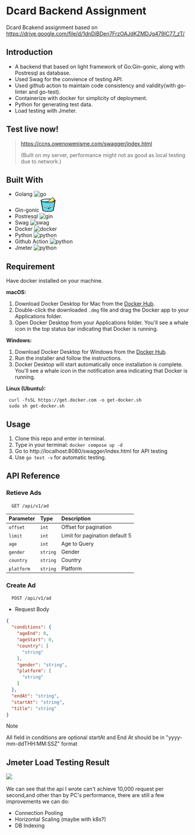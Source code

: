 # Dcard Backend Assignment
Dcard Bcakend assignment based on https://drive.google.com/file/d/1dnDiBDen7FrzOAJdKZMDJg479IC77_zT/
## Introduction
* A backend that based on light framework of Go:Gin-gonic, along with Postresql as database.
* Used Swag for the convience of testing API.
* Used github action to maintain code consistency and validity(with go-linter and go-test).
* Containerize with docker for simplicity of deployment.
* Python for generating test data.
* Load testing with Jmeter.

## Test live now!

> https://ccns.owenowenisme.com/swagger/index.html
> 
> (Built on my server, performance might not as good as local testing due to network.)

## Built With


* Golang <img src="https://skillicons.dev/icons?i=go" alt="go" width="40" height="40"/> </a>
* Gin-gonic <img src="https://raw.githubusercontent.com/gin-gonic/logo/master/color.svg" alt="gin" width="40" height="40"/> </a>
* Postresql <img src="https://skillicons.dev/icons?i=postgres" alt="gin" width="40" height="40"/> </a>
* Swag  <img src="https://raw.githubusercontent.com/swaggo/swag/master/assets/swaggo.png" alt="swag" width="40" height="40"/> </a>
* Docker <img src="https://skillicons.dev/icons?i=docker" alt="docker" width="40" height="40"/> </a>
* Python <img src="https://skillicons.dev/icons?i=py" alt="python" width="40" height="40"/> </a>
* Github Action <img src="https://skillicons.dev/icons?i=githubactions" alt="python" width="40" height="40"/> </a>
* Jmeter <img src="https://jmeter.apache.org/images/jmeter.png" alt="python" height="40"/> </a>



## Requirement
Have docker installed on your machine.

**macOS:**

1. Download Docker Desktop for Mac from the [Docker Hub](https://hub.docker.com/editions/community/docker-ce-desktop-mac/).
2. Double-click the downloaded `.dmg` file and drag the Docker app to your Applications folder.
3. Open Docker Desktop from your Applications folder. You'll see a whale icon in the top status bar indicating that Docker is running.

**Windows:**

1. Download Docker Desktop for Windows from the [Docker Hub](https://hub.docker.com/editions/community/docker-ce-desktop-windows/).
2. Run the installer and follow the instructions.
3. Docker Desktop will start automatically once installation is complete. You'll see a whale icon in the notification area indicating that Docker is running.

**Linux (Ubuntu):**
```
 curl -fsSL https://get.docker.com -o get-docker.sh
 sudo sh get-docker.sh
```
## Usage
1. Clone this repo and enter in terminal.
2. Type in your terminal: ```docker compose up -d ```
3. Go to http://localhost:8080/swagger/index.html for API testing
4. Use ```go test -v``` for automatic testing.
## API Reference

### Retieve Ads

```
  GET /api/v1/ad
```

| Parameter  | Type     | Description                    |
| :--------  | :------- | :-------------------------     |
| `offset` | `int`    | Offset for pagination          |
| `limit` | `int`    | Limit for pagination default 5 |
| `age` | `int`    | Age to Query                   |
| `gender` | `string` | Gender                         |
| `country` | `string` | Country                        |
| `platform` | `string` | Platform                       |

### Create Ad

```
  POST /api/v1/ad
```

* Request Body
``` json
{
  "conditions": {
    "ageEnd": 0,
    "ageStart": 0,
    "country": [
      "string"
    ],
    "gender": "string",
    "platform": [
      "string"
    ]
  },
  "endAt": "string",
  "startAt": "string",
  "title": "string"
}
```
> [!NOTE]
> All field in conditions are optional
> startAt and End At should be in "yyyy-mm-ddTHH:MM:SSZ" format




## Jmeter Load Testing Result
![](https://i.imgur.com/KTG3y9y.png)

We can see that the api I wrote can't achieve 10,000 request per second,and other than by PC's performance, there are still a few improvements we can do:
*  Connection Pooling
*  Horizontal Scaling (maybe with k8s?)
*  DB Indexing
